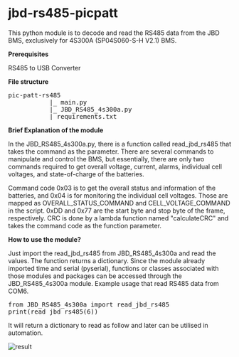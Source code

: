# jbd-rs485-picpatt

This python module is to decode and read the RS485 data from the JBD BMS, exclusively for 4S300A (SP04S060-S-H V2.1) BMS. 

**Prerequisites**

RS485 to USB Converter 

**File structure** 

<pre>
pic-patt-rs485
           |_ main.py
           |_ JBD_RS485_4s300a.py
           |_requirements.txt   
</pre>
           



**Brief Explanation of the module**

In the JBD_RS485_4s300a.py, there is a function called read_jbd_rs485 that takes the command as the parameter. There are several commands to manipulate and control the BMS, but essentially, there are only two commands required to get overall voltage, current, alarms, individual cell voltages, and state-of-charge of the batteries. 

Command code 0x03 is to get the overall status and information of the batteries, and 0x04 is for monitoring the individual cell voltages. Those are mapped as OVERALL_STATUS_COMMAND and CELL_VOLTAGE_COMMAND in the script. 0xDD and 0x77 are the start byte and stop byte of the frame, respectively. CRC is done by a lambda function named "calculateCRC" and takes the command code as the function parameter. 

**How to use the module?**

Just import the read_jbd_rs485 from JBD_RS485_4s300a and read the values. The function returns a dictionary. Since the module already imported time and serial (pyserial), functions or classes associated with those modules and packages can be accessed through the JBD_RS485_4s300a module. Example usage that read RS485 data from COM6.

<pre>
from JBD_RS485_4s300a import read_jbd_rs485
print(read_jbd_rs485(6))
</pre>

It will return a dictionary to read as follow and later can be utilised in automation. 

![result](https://github.com/user-attachments/assets/8abf0042-a6ce-4073-8f71-be2da25a1529)
